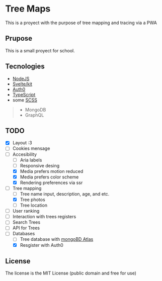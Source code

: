 # Tree Maps

This is a proyect with the purpose of tree mapping and tracing via a PWA 

## Prupose

This is a small proyect for school.

## Tecnologies

- [NodeJS](https://nodejs.org)
- [Svelte/kit](https://kit.svelte.dev)
- [Auth0](https://auth0.com)
- [TypeScript](https://typescriptlang.org)
- some [SCSS](https://sass-lang.com)
> - MongoDB
> - GraphQL

## TODO

- [x] Layout :3
- [ ] Cookies mensage
- [ ] Accesibility
  - [ ] Aria labels
  - [ ] Responsive desing
  - [x] Media prefers motion reduced
  - [x] Media prefers color scheme
  - [x] Rendering preferences via ssr
- [ ] Tree mapping
  - [ ] Tree name input, description, age, and etc.
  - [x] Tree photos
  - [ ] Tree location
- [ ] User ranking
- [ ] Interaction with trees registers
- [ ] Search Trees
- [ ] API for Trees
- [ ] Databases
  - [ ] Tree database with [mongoBD Atlas](https://mongodb.com/atlas/database)
  - [x] Resgister with Auth0

## License

The license is the MIT License (public domain and free for use)

